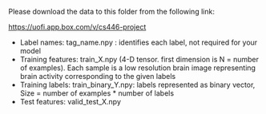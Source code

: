 Please download the data to this folder from the following link:

https://uofi.app.box.com/v/cs446-project

* Label names: tag_name.npy : identifies each label, not required for your model
* Training features: train_X.npy (4-D tensor. first dimension is N = number of examples). Each sample is a low resolution brain image representing brain activity corresponding to the given labels
* Training labels: train_binary_Y.npy: labels represented as binary vector, Size = number of examples * number of labels
* Test features: valid_test_X.npy

